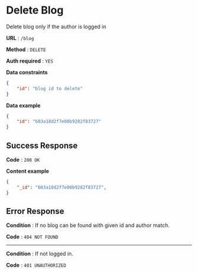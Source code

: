 # Delete Blog

Delete blog only if the author is logged in

**URL** : `/blog`

**Method** : `DELETE`

**Auth required** : `YES`

**Data constraints**

```json
{
    "id": "blog id to delete"
}
```

**Data example**

```json
{
    "id": "603a18d2f7e08b9282f83727"
}
```

## Success Response

**Code** : `200 OK`

**Content example**

```json
{
    "_id": "603a18d2f7e08b9282f83727",
}
```

## Error Response

**Condition** : If no blog can be found with given id and author match.

**Code** : `404 NOT FOUND`

---

**Condition** : If not logged in.

**Code** : `401 UNAUTHORIZED`